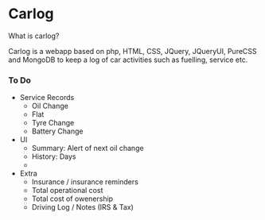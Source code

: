 # Carlog

What is carlog?

Carlog is a webapp based on php, HTML, CSS, JQuery, JQueryUI, PureCSS and MongoDB to keep a log of car activities such as fuelling, service etc.

### To Do
* Service Records
  * Oil Change
  * Flat
  * Tyre Change
  * Battery Change
* UI
  * Summary: Alert of next oil change
  * History: Days
  *
* Extra
  * Insurance / insurance reminders
  * Total operational cost
  * Total cost of owenership
  * Driving Log / Notes (IRS & Tax)
